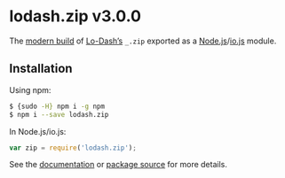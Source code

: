 # lodash.zip v3.0.0

The [modern build](https://github.com/lodash/lodash/wiki/Build-Differences) of [Lo-Dash’s](https://lodash.com/) `_.zip` exported as a [Node.js](http://nodejs.org/)/[io.js](https://iojs.org/) module.

## Installation

Using npm:

```bash
$ {sudo -H} npm i -g npm
$ npm i --save lodash.zip
```

In Node.js/io.js:

```js
var zip = require('lodash.zip');
```

See the [documentation](https://lodash.com/docs#zip) or [package source](https://github.com/lodash/lodash/blob/3.0.0-npm-packages/lodash.zip/index.js) for more details.
